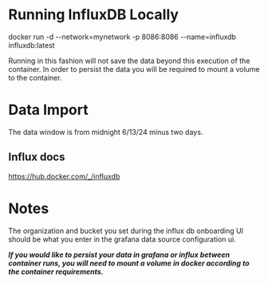 # Running InfluxDB Locally

docker run -d --network=mynetwork -p 8086:8086 --name=influxdb influxdb:latest

Running in this fashion will not save the data beyond this execution of the container.  In order to persist the data you will be required to mount a volume to the container.


# Data Import

The data window is from midnight 6/13/24 minus two days.

## Influx docs
https://hub.docker.com/_/influxdb

# Notes

The organization and bucket you set during the influx db onboarding UI should be what you enter in the grafana data source configuration ui.

***If you would like to persist your data in grafana or influx between container runs, you will need to mount a volume in docker according to the container requirements.***